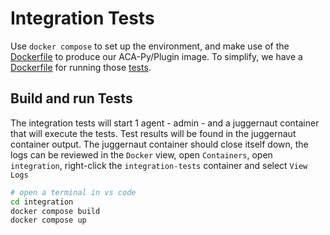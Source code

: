 # Integration Tests

Use `docker compose` to set up the environment, and make use of the [Dockerfile](./docker/Dockerfile) to produce our ACA-Py/Plugin image. To simplify, we have a [Dockerfile](Dockerfile.test.runner) for running those [tests](/tests/).

## Build and run Tests

The integration tests will start 1 agent - admin - and a juggernaut container that will execute the tests. Test results will be found in the juggernaut container output. The juggernaut container should close itself down, the logs can be reviewed in the `Docker` view, open `Containers`, open `integration`, right-click the `integration-tests` container and select `View Logs`

```sh
# open a terminal in vs code
cd integration
docker compose build
docker compose up
```
